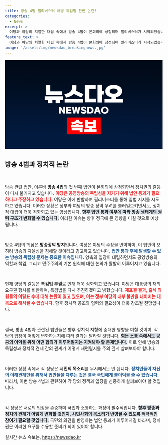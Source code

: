 ```yaml
---
title: 방송 4법 필리버스터 해병 특검법 찬반 논란!
categories:
  - News
excerpt: >
  여당과 야당의 치열한 대립 속에서 방송 4법이 본회의에 상정되며 필리버스터가 시작되었습니다. 또 다른 법안인 해병 특검법은 재표결 끝에 부결되어 다시 논란에 휘말리고 있습니다. 과연 국회는 어떤 결정을 내릴까요? 클릭으로 확인하세요!
feature_text: >
  여당과 야당의 치열한 대립 속에서 방송 4법이 본회의에 상정되며 필리버스터가 시작되었습니다. 또 다른 법안인 해병 특검법은 재표결 끝에 부결되어 다시 논란에 휘말리고 있습니다. 과연 국회는 어떤 결정을 내릴까요? 클릭으로 확인하세요!
image: '/assets/img/newsdao_breakingnews.jpg'
---
```


<p><img src="/assets/img/newsdao_breakingnews.jpg" alt="koreaapp 속보" /></p>

<h2 data-ke-size="size26">방송 4법과 정치적 논란</h2>

<p data-ke-size="size16">&nbsp;</p>

<p>방송 관련 법안, 이른바 <b>방송 4법</b>의 첫 번째 법안이 본회의에 상정되면서 정치권의 갈등이 다시 불거지고 있습니다. <b><span style="color: #ee2323;">야당은 공영방송의 독립성을 지키기 위해 법안 통과가 필요하다고 주장하고 있습니다.</span></b> 여당은 이에 반발하며 필리버스터를 통해 입법 저지를 시도하고 있습니다. 이러한 상황은 정부와 여당의 방송 장악 우려를 불러일으키면서도, 정치적 대립이 더욱 격화되고 있는 양상입니다. <b><span style="background-color: #21538527;">향후 법안 통과 여부에 따라 방송 생태계의 권력 구조가 변화할 수 있습니다.</span></b> 이러한 이슈는 향후 정국에 큰 영향을 미칠 것으로 예상됩니다.</p>

<p data-ke-size="size16">&nbsp;</p>

<p>방송 4법의 핵심은 <b>방송장악 방지</b>입니다. 여당은 야당의 주장을 반박하며, 이 법안이 오히려 방송의 자율성을 침해할 것이라고 경고하고 있습니다. <b><span style="color: #1a5490;">법안 통과 후에 발생할 수 있는 방송의 독립성 문제는 중요한 이슈입니다.</span></b> 양측의 입장이 대립하면서도 공영방송의 역할과 책임, 그리고 민주주의의 기본 원칙에 대한 논의가 활발히 이루어지고 있습니다. </p>

<p data-ke-size="size16">&nbsp;</p>

<p>현재 양당의 갈등은 <b>특검법 부결</b>로 인해 더욱 심화되고 있습니다. 야당은 대통령의 재의요구권 행사를 비판하며, 특검법을 다시 추진하겠다고 밝혔습니다. <b><span style="color: #ee2323;">재표결 결과, 출석 의원들의 이탈표 수에 대해 논란이 일고 있으며, 이는 정부 여당의 내부 불만을 내비치는 대목으로 해석될 수 있습니다.</span></b> 향후 정치적 공조와 협력의 필요성이 더욱 강조될 전망입니다. </p>

<p data-ke-size="size16">&nbsp;</p>

<p>결국, 방송 4법과 관련된 법안들은 향후 정치적 지형에 중대한 영향을 미칠 것이며, 각 당의 입장이 어떻게 변화하는지에 따라 결과는 달라질 것입니다. <b><span style="background-color: #21538527;">힘든 소통 속에서도 공공의 이익을 위해 어떤 합의가 이루어질지는 지켜봐야 할 문제입니다.</span></b> 이로 인해 방송의 독립성과 정치적 견제 간의 관계가 어떻게 재편될지를 주의 깊게 살펴보아야 합니다.</p>

<p data-ke-size="size16">&nbsp;</p>

<p>이러한 상황 속에서 각 정당은 <b>시민의 목소리</b>를 무시해서는 안 됩니다. <b><span style="color: #1a5490;">정치인들이 자신의 이해관계만을 위해서 법안들을 다루는 것은 결국 국민에게 불이익을 줄 수 있습니다.</span></b> 따라서, 이번 방송 4법과 관련하여 각 당의 정책과 입장을 신중하게 살펴보아야 할 것입니다.</p>

<p data-ke-size="size16">&nbsp;</p>

<p>각 정당은 서로의 입장을 존중하며 국민과 소통하는 과정이 필수적입니다. <b><span style="background-color: #21538527;">향후 방송과 정치의 관계가 어떻게 변화할 것인지, 시민사회의 목소리가 반영될 수 있도록 적극적인 참여가 필요할 것입니다.</span></b> 국민의 의견을 반영하는 법안 통과가 이루어지길 바라며, 정치권은 이러한 요구를 수용할 준비가 되어 있어야 합니다.</p>
실시간 뉴스 속보는, <a href="https://newsdao.kr" rel="dofollow">https://newsdao.kr</a>



